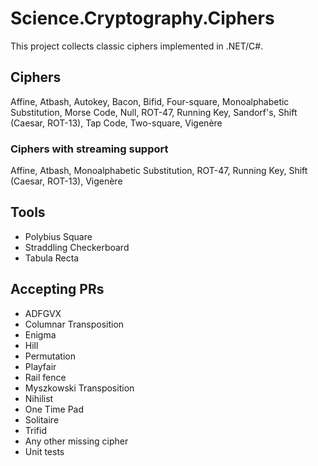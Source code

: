﻿# Science.Cryptography.Ciphers

This project collects classic ciphers implemented in .NET/C#.

## Ciphers
Affine, Atbash, Autokey, Bacon, Bifid, Four-square, Monoalphabetic Substitution, Morse Code, Null, ROT-47, Running Key, Sandorf's, Shift (Caesar, ROT-13), Tap Code, Two-square, Vigenère

### Ciphers with streaming support
Affine, Atbash, Monoalphabetic Substitution, ROT-47, Running Key, Shift (Caesar, ROT-13), Vigenère

## Tools
* Polybius Square 
* Straddling Checkerboard
* Tabula Recta

## Accepting PRs
* ADFGVX
* Columnar Transposition 
* Enigma
* Hill
* Permutation
* Playfair
* Rail fence
* Myszkowski Transposition
* Nihilist
* One Time Pad
* Solitaire
* Trifid
* Any other missing cipher
* Unit tests